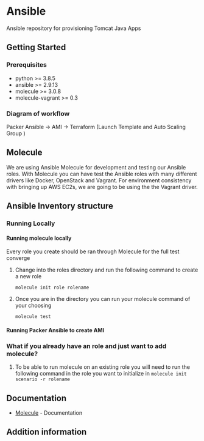 # Ansible

Ansible repository for provisioning Tomcat Java Apps

## Getting Started
### Prerequisites

* python >= 3.8.5
* ansible >= 2.9.13
* molecule >= 3.0.8
* molecule-vagrant >= 0.3

### Diagram of workflow

Packer Ansible -> AMI -> Terraform (Launch Template and Auto Scaling Group )

## Molecule
We are using Ansible Molecule for development and testing our Ansible roles. With Molecule you can have test the Ansible roles with many different drivers like Docker, OpenStack and Vagrant. For environment consistency with bringing up AWS EC2s, we are going to be using the the Vagrant driver.

## Ansible Inventory structure

### Running Locally
#### Running molecule locally
Every role you create should be ran through Molecule for the full test converge

1. Change into the roles directory and run the following command to create a new role

      `molecule init role rolename`

2. Once you are in the directory you can run your molecule command of your choosing

      `molecule test`

#### Running Packer Ansible to create AMI

### What if you already have an role and just want to add molecule?
1. To be able to run molecule on an existing role you will need to run the following command in the role you want to initialize in
      `molecule init scenario -r rolename`

## Documentation

* [Molecule](https://molecule.readthedocs.io/en/latest/getting-started.html) - Documentation

## Addition information
